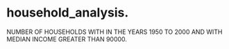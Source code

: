 # household_analysis.
NUMBER OF HOUSEHOLDS WITH IN THE YEARS 1950 TO 2000 AND WITH MEDIAN INCOME GREATER THAN 90000.
